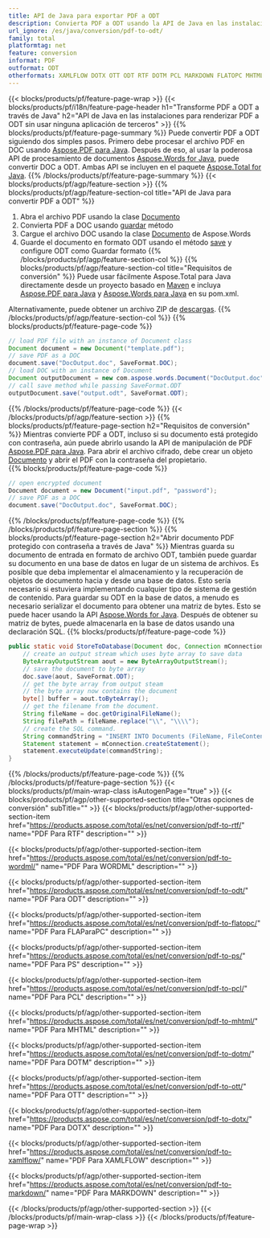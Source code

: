 ```yaml
---
title: API de Java para exportar PDF a ODT
description: Convierta PDF a ODT usando la API de Java en las instalaciones
url_ignore: /es/java/conversion/pdf-to-odt/
family: total
platformtag: net
feature: conversion
informat: PDF
outformat: ODT
otherformats: XAMLFLOW DOTX OTT ODT RTF DOTM PCL MARKDOWN FLATOPC MHTML DOT PS
---
```

{{< blocks/products/pf/feature-page-wrap >}}
{{< blocks/products/pf/i18n/feature-page-header h1="Transforme PDF a ODT a través de Java" h2="API de Java en las instalaciones para renderizar PDF a ODT sin usar ninguna aplicación de terceros" >}}
{{% blocks/products/pf/feature-page-summary %}}
Puede convertir PDF a ODT siguiendo dos simples pasos. Primero debe procesar el archivo PDF en DOC usando [Aspose.PDF para Java](https://products.aspose.com/pdf/java/). Después de eso, al usar la poderosa API de procesamiento de documentos [Aspose.Words for Java](https://products.aspose.com/words/java/), puede convertir DOC a ODT. Ambas API se incluyen en el paquete [Aspose.Total for Java](https://products.aspose.com/total/java/).
{{% /blocks/products/pf/feature-page-summary  %}}
{{< blocks/products/pf/agp/feature-section >}}
{{% blocks/products/pf/agp/feature-section-col title="API de Java para convertir PDF a ODT" %}}
1. Abra el archivo PDF usando la clase [Documento](https://reference.aspose.com/pdf/java/com.aspose.pdf/Document)
2. Convierta PDF a DOC usando [guardar](https://reference.aspose.com/pdf/java/com.aspose.pdf/Document#save-java.lang.String-com.aspose.pdf.SaveOptions- ) método
3. Cargue el archivo DOC usando la clase [Documento](https://reference.aspose.com/words/java/com.aspose.words/Document) de Aspose.Words
4. Guarde el documento en formato ODT usando el método [save](https://reference.aspose.com/words/java/com.aspose.words/Document#save(java.lang.String,int)) y configure ODT como Guardar formato
{{% /blocks/products/pf/agp/feature-section-col %}}
{{% blocks/products/pf/agp/feature-section-col title="Requisitos de conversión" %}}
Puede usar fácilmente Aspose.Total para Java directamente desde un proyecto basado en [Maven](https://repository.aspose.com/webapp/#/artifacts/browse/tree/General/repo/com/aspose/aspose-total) e incluya [Aspose.PDF para Java](https://docs.aspose.com/pdf/java/installation/) y [Aspose.Words para Java](https://docs.aspose.com/words/java/installation/) en su pom.xml.

Alternativamente, puede obtener un archivo ZIP de [descargas](https://downloads.aspose.com/total/java).
{{% /blocks/products/pf/agp/feature-section-col %}}
{{% blocks/products/pf/feature-page-code %}}

```java
// load PDF file with an instance of Document class
Document document = new Document("template.pdf");
// save PDF as a DOC 
document.save("DocOutput.doc", SaveFormat.DOC); 
// load DOC with an instance of Document
Document outputDocument = new com.aspose.words.Document("DocOutput.doc");
// call save method while passing SaveFormat.ODT
outputDocument.save("output.odt", SaveFormat.ODT);   
```

{{% /blocks/products/pf/feature-page-code %}}
{{< /blocks/products/pf/agp/feature-section >}}
{{% blocks/products/pf/feature-page-section  h2="Requisitos de conversión" %}}
Mientras convierte PDF a ODT, incluso si su documento está protegido con contraseña, aún puede abrirlo usando la API de manipulación de PDF [Aspose.PDF para Java](https://docs.aspose.com/pdf/java/installation/). Para abrir el archivo cifrado, debe crear un objeto [Documento](https://reference.aspose.com/pdf/java/com.aspose.pdf/Document) y abrir el PDF con la contraseña del propietario.  
{{% blocks/products/pf/feature-page-code %}}

```cs
// open encrypted document
Document document = new Document("input.pdf", "password");
// save PDF as a DOC 
document.save("DocOutput.doc", SaveFormat.DOC);
```

{{% /blocks/products/pf/feature-page-code  %}}
{{% /blocks/products/pf/feature-page-section %}}
{{% blocks/products/pf/feature-page-section  h2="Abrir documento PDF protegido con contraseña a través de Java" %}}
Mientras guarda su documento de entrada en formato de archivo ODT, también puede guardar su documento en una base de datos en lugar de un sistema de archivos. Es posible que deba implementar el almacenamiento y la recuperación de objetos de documento hacia y desde una base de datos. Esto sería necesario si estuviera implementando cualquier tipo de sistema de gestión de contenido. Para guardar su ODT en la base de datos, a menudo es necesario serializar el documento para obtener una matriz de bytes. Esto se puede hacer usando la API [Aspose.Words for Java](https://products.aspose.com/words/Java/). Después de obtener su matriz de bytes, puede almacenarla en la base de datos usando una declaración SQL. 
{{% blocks/products/pf/feature-page-code %}}

```java
public static void StoreToDatabase(Document doc, Connection mConnection) throws Exception {
    // create an output stream which uses byte array to save data
    ByteArrayOutputStream aout = new ByteArrayOutputStream();
    // save the document to byte array
    doc.save(aout, SaveFormat.ODT);
    // get the byte array from output steam
    // the byte array now contains the document
    byte[] buffer = aout.toByteArray();
    // get the filename from the document.
    String fileName = doc.getOriginalFileName();
    String filePath = fileName.replace("\\", "\\\\");
    // create the SQL command.
    String commandString = "INSERT INTO Documents (FileName, FileContent) VALUES('" + filePath + "', '" + buffer + "')";
    Statement statement = mConnection.createStatement();
    statement.executeUpdate(commandString);
}  
```

{{% /blocks/products/pf/feature-page-code  %}}
{{% /blocks/products/pf/feature-page-section %}}
{{< blocks/products/pf/main-wrap-class isAutogenPage="true" >}}
{{< blocks/products/pf/agp/other-supported-section title="Otras opciones de conversión" subTitle="" >}}
{{< blocks/products/pf/agp/other-supported-section-item href="https://products.aspose.com/total/es/net/conversion/pdf-to-rtf/" name="PDF Para RTF" description="" >}}

{{< blocks/products/pf/agp/other-supported-section-item href="https://products.aspose.com/total/es/net/conversion/pdf-to-wordml/" name="PDF Para WORDML" description="" >}}

{{< blocks/products/pf/agp/other-supported-section-item href="https://products.aspose.com/total/es/net/conversion/pdf-to-odt/" name="PDF Para ODT" description="" >}}

{{< blocks/products/pf/agp/other-supported-section-item href="https://products.aspose.com/total/es/net/conversion/pdf-to-flatopc/" name="PDF Para FLAParaPC" description="" >}}

{{< blocks/products/pf/agp/other-supported-section-item href="https://products.aspose.com/total/es/net/conversion/pdf-to-ps/" name="PDF Para PS" description="" >}}

{{< blocks/products/pf/agp/other-supported-section-item href="https://products.aspose.com/total/es/net/conversion/pdf-to-pcl/" name="PDF Para PCL" description="" >}}

{{< blocks/products/pf/agp/other-supported-section-item href="https://products.aspose.com/total/es/net/conversion/pdf-to-mhtml/" name="PDF Para MHTML" description="" >}}

{{< blocks/products/pf/agp/other-supported-section-item href="https://products.aspose.com/total/es/net/conversion/pdf-to-dotm/" name="PDF Para DOTM" description="" >}}

{{< blocks/products/pf/agp/other-supported-section-item href="https://products.aspose.com/total/es/net/conversion/pdf-to-ott/" name="PDF Para OTT" description="" >}}

{{< blocks/products/pf/agp/other-supported-section-item href="https://products.aspose.com/total/es/net/conversion/pdf-to-dotx/" name="PDF Para DOTX" description="" >}}

{{< blocks/products/pf/agp/other-supported-section-item href="https://products.aspose.com/total/es/net/conversion/pdf-to-xamlflow/" name="PDF Para XAMLFLOW" description="" >}}

{{< blocks/products/pf/agp/other-supported-section-item href="https://products.aspose.com/total/es/net/conversion/pdf-to-markdown/" name="PDF Para MARKDOWN" description="" >}}


{{< /blocks/products/pf/agp/other-supported-section >}}
{{< /blocks/products/pf/main-wrap-class >}}
{{< /blocks/products/pf/feature-page-wrap >}}